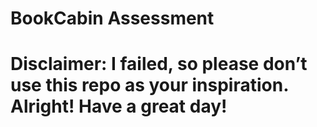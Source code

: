 # BookCabin Assessment

# Disclaimer: I failed, so please don’t use this repo as your inspiration. Alright! Have a great day!